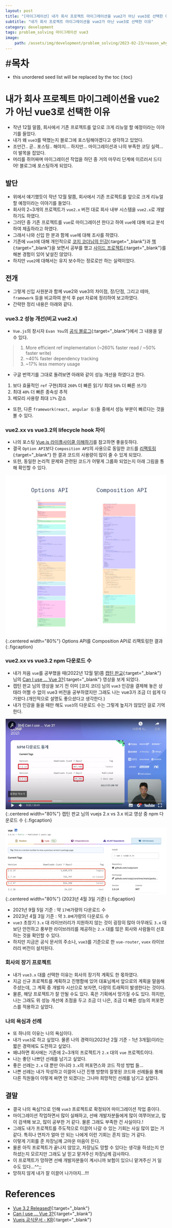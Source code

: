 ```yaml
---
layout: post
title: "[마이그레이션] 내가 회사 프로젝트 마이그레이션을 vue2가 아닌 vue3로 선택한 이유"
subtitle: "내가 회사 프로젝트 마이그레이션을 vue2가 아닌 vue3로 선택한 이유"
category: development
tags: problem_solving 마이그레이션 vue3
image:
    path: /assets/img/development/problem_solving/2023-02-23/reason_why_i_chose_vue3_cover.png
---
```


<span style="font-size:30px;">\#**목차**</span>
* this unordered seed list will be replaced by the toc
{:toc}

# 내가 회사 프로젝트 마이그레이션을 vue2가 아닌 vue3로 선택한 이유
- 작년 12월 말쯤, 회사에서 기존 프로젝트를 앞으로 크게 리뉴얼 할 예정이라는 이야기를 들었다.
- 내가 왜 `vue3`를 택했는지 블로그에 포스팅해야겠다고 생각하고 있었다.
- 조만간.. 곧.. 포스팅.. 해야지... 하지만... 마이그레이션과 나의 부족한 코딩 실력...이 발목을 잡았다.
- 머리를 쥐어짜며 마이그레이션 작업을 하던 중 거의 마무리 단계에 이르러서 드디어! 블로그에 포스팅하게 되었다.

## 발단
- 위에서 얘기했듯이 작년 12월 말쯤, 회사에서 기존 프로젝트를 앞으로 크게 리뉴얼 할 예정이라는 이야기를 들었다.
- 회사의 2~3개의 프로젝트가 `vue2.x` 버전 대로 회사 내부 시스템을 `vue2.x`로 개발하기도 하였다.
- 그러던 중 기존 프로젝트를 `vue`로 마이그레이션 한다고 하여 `vue`에 대해 비교 분석하여 제출하라고 하였다.
- 그래서 나와 신입 한 분과 함께 `vue`에 대해 조사를 하였다.
- 기존에 `vue3`에 대해 개인적으로 [코지 코더님의 인강]{:target="_blank"}과 [책]{:target="_blank"}을 보면서 공부를 했고 [사이드 프로젝트]{:target="_blank"}를 해본 경험이 있어 낯설진 않았다.
- 하지만 `vue2`에 대해서는 유지 보수하는 정로로만 하는 실력이었다.

## 전개
- 그렇게 신입 사원분과 함께 vue2와 vue3의 차이점, 장/단점, 그리고 테마, `framework` 등을 비교하여 분석 후 ppt 자료에 정리하여 보고하였다.
- 간략한 정리 내용은 아래와 같다.

### vue3.2 성능 개선(비교 vue2.x)
- `Vue.js`의 창시자 `Evan You`의 [공식 블로그]{:target="_blank"}에서 그 내용을 알 수 있다.
> 1. More efficient ref implementation (~260% faster read / ~50% faster write)
> 2. ~40% faster dependency tracking
> 3. ~17% less memory usage

- 구글 번역기를 그대로 돌려보면 아래와 같이 성능 개선을 하였다고 한다.
1. 보다 효율적인 `ref` 구현(최대 `260%` 더 빠른 읽기/ 최대 `50%` 더 빠른 쓰기)
2. 최대 `40%` 더 빠른 종속성 추적
3. 메모리 사용량 최대 `17%` 감소

- 또한, 다른 `framework(react, angular 등)`들 중에서 성능 부분이 빠르다는 것을 볼 수 있다.

### vue2.xx vs vue3.2의 lifecycle hook 차이
- 나의 포스팅 [Vue.js 라이플사이클 이해하기]를 참고하면 좋을듯하다.
- 결국 `Option API`보다 `Composition API`의 사용으로 동일한 코드를 [리팩토링]{:target="_blank"} 한 결과 코드의 사용량이 많이 줄 수 있게 되었다.
- 또한, 동일한 논리적 문제와 관련된 코드가 어떻게 그룹화 되었는지 아래 그림을 통해 확인할 수 있다.

![](/assets/img/development/problem_solving/2023-02-23/options-vs-composition-api.png){:.centered width="80%"}
Options API를 Composition API로 리팩토링한 결과
{:.figcaption}

### vue2.xx vs vue3.2 npm 다운로드 수
- 내가 처음 `vue`를 공부했을 때(2022년 12월 말)쯤 [캡틴 판교]{:target="_blank"}  님의 [Can I use ... Vue 3?]{:target="_blank"} 영상을 보게 되었다.
- 캡틴 판교 님의 영상을 보기 전 이미 [코지 코더] 님의 `vue3` 인강을 결제해 놓은 상태라 어쩔 수 없이 vue3 버전을 공부하였지만 그래도 나는 vue3가 조금 더 쉽게 다가왔다.(개인적으로 설명도 좋으셨다고 생각한다.)
- 내가 인강을 들을 때만 해도 `vue3`의 다운로드 수는 그렇게 높지가 않았던 걸로 기억한다.

![](/assets/img/development/problem_solving/2023-02-23/npm-vue_before.png){:.centered width="80%"}
캡틴 판교 님의 vuejs 2.x vs 3.x 비교 영상 중 npm 다운로드 수
{:.figcaption}

![](/assets/img/development/problem_solving/2023-02-23/npm-vue.png){:.centered width="80%"}
(2023년 4월 3일 기준)
{:.figcaption}

- 2021년 9월 5일 기준 : 약 `17배`가량의 다운로드 수
- 2023년 4월 3일 기준 : 약 `3.8배`가량의 다운로드 수
- `vue3` 초창기 `3.x` 대 라이브러리가 지원하지 않는 것이 굉장히 많아 아무래도 `3.x` 대보단 안전하고 풍부한 라이브러리를 제공하는 `2.x` 대를 많은 회사와 사람들이 선호하는 것을 확인할 수 있다.
- 하지만 지금은 공식 문서의 주소나, `vue3`를 기준으로 한 `vue-router`, `vuex` 라이브러리 버전이 설치된다.

### 회사의 장기 프로젝트
- 내가 `vue3.x` 대를 선택한 이유는 회사의 장기적 계획도 한 몫하였다.
- 지금 신규 프로젝트를 계획하고 진행함에 있어 대표님께서 앞으로의 계획을 말씀해 주셨는데, 그 계획 중 개발자 시선으로 보자면, 다량의 트래픽이 발생한다는 것이다.
- 물론, 해당 프로젝트가 잘 안될 수도 있다. 혹은 기획에서 망가질 수도 있다. 하지만, 나는 그래도 위 성능 개선에 초점을 두고 조금 더 나은, 조금 더 빠른 성능의 퍼포먼스를 적용하고 싶었다.

### 나의 욕심과 선례
- 또 하나의 이유는 나의 욕심이다.
- 내가 `vue3`로 하고 싶었다. 물론 나의 경력이(2023년 2월 기준 - 1년 3개월)이라는 짧은 경력에도 도전하고 싶었다.
- 왜냐하면 회사에는 기존에 2~3개의 프로젝트가 `2.x` 대의 `vue` 프로젝트이다.
- 나는 좋던 나쁘던 선례를 남기고 싶었다.
- 좋은 선례는 `2.x` 대 뿐만 아니라 `3.x`의 퍼포먼스와 코드 작성 방법 들...
- 나쁜 선례는 내가 작성하고 이끌어 나간 진행 방향의 잘못된 코드와 선례들을 통해 다른 직원들이 이렇게 짜면 안 되겠다는 그나마 희망적인 선례를 남기고 싶었다.

## 결말
- 결국 나의 욕심?으로 인해 `vue3` 프로젝트로 확정되어 마이그레이션 작업 중이다.
- 마이그레이션 작업하면서 많이 실패하고, 선배 개발자분들에게 많이 여쭈어보고, 많이 검색해 보고, 많이 공부한 거 같다. 물론 그래도 부족한 건 사실이다.!
- 그래도 내가 프로젝트를 주도적으로 이끌어 나갈 수 있는 기회는 사실 많이 없는 거 같다. 특히나 연차가 얼마 안 되는 나에게 이런 기회는 흔치 않는 거 같다.
- 이렇게 기회를 준 차장님께 고마운 마음이 든다.
- 물론 아직 프로젝트가 끝나지 않았고, 차장님도 망할 수 있다는 생각을 하셨는지 안 하셨는지 모르지만 그래도 날 믿고 맡겨주신 차장님께 감사하다.
- 이 프로젝트가 망하면 선배 개발자분들이 계시니까 보험이 있으니 맡겨주신 거 일 수도 있다...^^;;
- 망하지 않게 내가 잘 이끌어 나가야지...!!!


# References
- [Vue 3.2 Released!](https://blog.vuejs.org/posts/vue-3.2){:target="_blank"}
- [Can I use ... Vue 3?](https://youtu.be/Z0OG00YQeMg){:target="_blank"}
- [Vuejs 공식문서 - KR](https://v3-docs.vuejs-korea.org/){:target="_blank"}


<!-- Links -->
[코지 코더님의 인강]: https://kossiecoder.thinkific.com/
[책]: https://product.kyobobook.co.kr/detail/S000001916802
[사이드 프로젝트]: https://thisiswoo.vercel.app/projects
[공식 블로그]: https://blog.vuejs.org/posts/vue-3.2
[Vue.js 라이플사이클 이해하기]: ../client/2022-12-22-vue-lifecycle.md
[리팩토링]: https://v3-docs.vuejs-korea.org/guide/extras/composition-api-faq.html#more-flexible-code-organization
[캡틴 판교]: https://joshua1988.github.io/
[Can I use ... Vue 3?]: https://youtu.be/Z0OG00YQeMg
[코지코더]: https://kossiecoder.thinkific.com/
